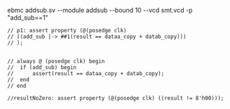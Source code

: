 ebmc addsub.sv --module addsub --bound 10 --vcd smt.vcd -p "add_sub==1"


	// p1: assert property (@(posedge clk) 
	// ((add_sub |-> ##1(result == dataa_copy + datab_copy)))
	// );


	// always @ (posedge clk) begin
	// 	if (add_sub) begin
	// 		assert(result == dataa_copy + datab_copy);
	// 	end
	// end

	//resultNoZero: assert property (@(posedge clk) ((result != 8'h00)));
